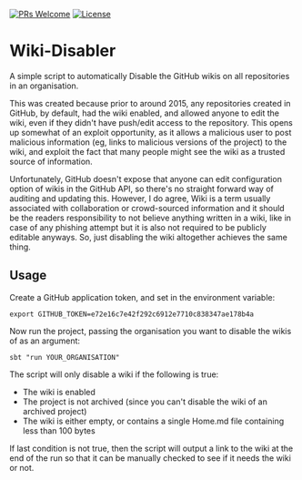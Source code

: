 [![PRs Welcome](https://img.shields.io/badge/PRs-welcome-brightgreen.svg?style=flat-square)](http://makeapullrequest.com)
[![License](https://img.shields.io/crates/l/Li.svg?style=popout-square)](https://shields.io/category/license)


# Wiki-Disabler
A simple script to automatically Disable the GitHub wikis on all repositories in an organisation.

This was created because prior to around 2015, any repositories created in GitHub, by default, had the wiki enabled, and allowed anyone to edit the wiki, even if they didn't have push/edit access to the repository. This opens up somewhat of an exploit opportunity, as it allows a malicious user to post malicious information (eg, links to malicious versions of the project) to the wiki, and exploit the fact that many people might see the wiki as a trusted source of information.

Unfortunately, GitHub doesn't expose that anyone can edit configuration option of wikis in the GitHub API, so there's no straight forward way of auditing and updating this. However, I do agree, Wiki is a term usually associated with collaboration or crowd-sourced information and it should be the readers responsibility to not believe anything written in a wiki, like in case of any phishing attempt but it is also not required to be publicly editable anyways. So, just disabling the wiki altogether achieves the same thing.

## Usage

Create a GitHub application token, and set in the environment variable:

```
export GITHUB_TOKEN=e72e16c7e42f292c6912e7710c838347ae178b4a
```

Now run the project, passing the organisation you want to disable the wikis of as an argument:

```
sbt "run YOUR_ORGANISATION"
```

The script will only disable a wiki if the following is true:

* The wiki is enabled
* The project is not archived (since you can't disable the wiki of an archived project)
* The wiki is either empty, or contains a single Home.md file containing less than 100 bytes

If last condition is not true, then the script will output a link to the wiki at the end of the run so that it can be manually checked to see if it needs the wiki or not.

